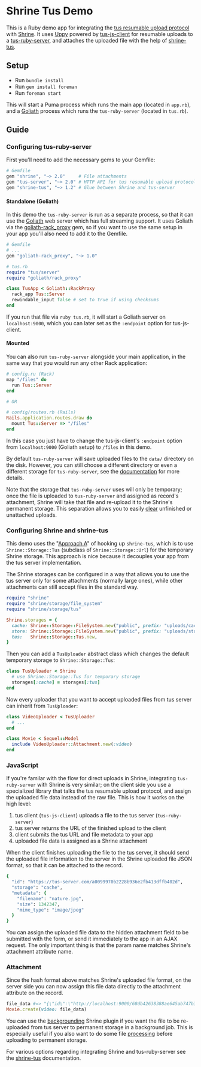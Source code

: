 # Shrine Tus Demo

This is a Ruby demo app for integrating the [tus resumable upload protocol]
with [Shrine]. It uses [Uppy] powered by [tus-js-client] for resumable uploads
to a [tus-ruby-server], and attaches the uploaded file with the help of
[shrine-tus].

## Setup

* Run `bundle install`
* Run `gem install foreman`
* Run `foreman start`

This will start a Puma process which runs the main app (located in `app.rb`),
and a [Goliath] process which runs the `tus-ruby-server` (located in `tus.rb`).

## Guide

### Configuring tus-ruby-server

First you'll need to add the necessary gems to your Gemfile:

```rb
# Gemfile
gem "shrine", "~> 2.0"     # File attachments
gem "tus-server", "~> 2.0" # HTTP API for tus resumable upload protocol
gem "shrine-tus", "~> 1.2" # Glue between Shrine and tus-server
```

#### Standalone (Goliath)

In this demo the `tus-ruby-server` is run as a separate process, so that it
can use the [Goliath] web server which has full streaming support. It uses
Goliath via the [goliath-rack_proxy] gem, so if you want to use the same
setup in your app you'll also need to add it to the Gemfile.

```rb
# Gemfile
# ...
gem "goliath-rack_proxy", "~> 1.0"
```
```rb
# tus.rb
require "tus/server"
require "goliath/rack_proxy"

class TusApp < Goliath::RackProxy
  rack_app Tus::Server
  rewindable_input false # set to true if using checksums
end
```

If you run that file via `ruby tus.rb`, it will start a Goliath server on
`localhost:9000`, which you can later set as the `:endpoint` option for
tus-js-client.

#### Mounted

You can also run `tus-ruby-server` alongside your main application, in the same
way that you would run any other Rack application:

```rb
# config.ru (Rack)
map "/files" do
  run Tus::Server
end

# OR

# config/routes.rb (Rails)
Rails.application.routes.draw do
  mount Tus::Server => "/files"
end
```

In this case you just have to change the tus-js-client's `:endpoint` option from
`localhost:9000` (Goliath setup) to `/files` in this demo.

By default `tus-ruby-server` will save uploaded files to the `data/` directory
on the disk. However, you can still choose a different directory or even a
different storage for `tus-ruby-server`, see the
[documentation][tus-ruby-server storages] for more details.

Note that the storage that `tus-ruby-server` uses will only be temporary; once
the file is uploaded to `tus-ruby-server` and assigned as record's attachment,
Shrine will take that file and re-upload it to the Shrine's permanent storage.
This separation allows you to easily [clear][tus-ruby-server expiration]
unfinished or unattached uploads.

### Configuring Shrine and shrine-tus

This demo uses the "[Approach A]" of hooking up `shrine-tus`, which is to use
`Shrine::Storage::Tus` (subclass of `Shrine::Storage::Url`) for the temporary
Shrine storage. This approach is nice because it decouples your app from the
tus server implementation.

The Shrine storages can be configured in a way that allows you to use the tus
server only for some attachments (normally large ones), while other attachments
can still accept files in the standard way.

```rb
require "shrine"
require "shrine/storage/file_system"
require "shrine/storage/tus"

Shrine.storages = {
  cache: Shrine::Storage::FileSystem.new("public", prefix: "uploads/cache"),
  store: Shrine::Storage::FileSystem.new("public", prefix: "uploads/store"),
  tus:   Shrine::Storage::Tus.new,
}
```

Then you can add a `TusUploader` abstract class which changes the default
temporary storage to `Shrine::Storage::Tus`:

```rb
class TusUploader < Shrine
  # use Shrine::Storage::Tus for temporary storage
  storages[:cache] = storages[:tus]
end
```

Now every uploader that you want to accept uploaded files from tus server can
inherit from `TusUploader`:

```rb
class VideoUploader < TusUploader
  # ...
end
```
```rb
class Movie < Sequel::Model
  include VideoUploader::Attachment.new(:video)
end
```

### JavaScript

If you're familar with the flow for direct uploads in Shrine, integrating
`tus-ruby-server` with Shrine is very similar; on the client side you use a
specialized library that talks the tus resumable upload protocol, and assign
the uploaded file data instead of the raw file. This is how it works on the
high level:

1. tus client (`tus-js-client`) uploads a file to the tus server (`tus-ruby-server`)
1. tus server returns the URL of the finished upload to the client
1. client submits the tus URL and file metadata to your app
1. uploaded file data is assigned as a Shrine attachment

When the client finishes uploading the file to the tus server, it should send
the uploaded file information to the server in the Shrine uploaded file JSON
format, so that it can be attached to the record.

```rb
{
  "id": "https://tus-server.com/a0099970b2228b936e2fb413dffb402d",
  "storage": "cache",
  "metadata": {
    "filename": "nature.jpg",
    "size": 1342347,
    "mime_type": "image/jpeg"
  }
}
```

You can assign the uploaded file data to the hidden attachment field to be
submitted with the form, or send it immediately to the app in an AJAX request.
The only important thing is that the param name matches Shrine's attachment
attribute name.

### Attachment

Since the hash format above matches Shrine's uploaded file format, on the
server side you can now assign this file data directly to the attachment
attribute on the record.

```rb
file_data #=> "{\"id\":\"http://localhost:9000/68db42638388ae645ab747b36a837a79\",\"storage\":\"cache\",\"metadata\":{...}}"
Movie.create(video: file_data)
```

You can use the [backgrounding] Shrine plugin if you want the file to be
re-uploaded from tus server to permanent storage in a background job. This is
especially useful if you also want to do some file [processing] before
uploading to permanent storage.

For various options regarding integrating Shrine and tus-ruby-server see the
[shrine-tus] documentation.

[tus resumable upload protocol]: https://tus.io
[Shrine]: https://github.com/shrinerb/shrine
[Uppy]: https://uppy.io
[tus-js-client]: https://github.com/tus/tus-js-client
[tus-ruby-server]: https://github.com/janko-m/tus-ruby-server
[shrine-tus]: https://github.com/shrinerb/shrine-tus
[Goliath]: https://github.com/postrank-labs/goliath
[goliath-rack_proxy]: https://github.com/janko-m/goliath-rack_proxy
[Approach A]: https://github.com/shrinerb/shrine-tus/blob/552a96ce4e065f6d95f4077441eca93488e85482/README.md#approach-a-downloading-through-tus-server
[tus-ruby-server storages]: https://github.com/janko-m/tus-ruby-server#storage
[tus-ruby-server expiration]: https://github.com/janko-m/tus-ruby-server#expiration
[backgrounding]: https://shrinerb.com/rdoc/classes/Shrine/Plugins/Backgrounding.html
[processing]: https://shrinerb.com/rdoc/files/doc/processing_md.html
